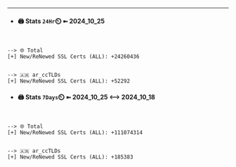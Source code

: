 

---
- #### 🖨️ **Stats** `24Hr`⏲️ ➼ 2024_10_25
```console


--> 🌐 Total
[+] New/ReNewed SSL Certs (ALL): +24260436


--> 🇦🇷 ar_ccTLDs
[+] New/ReNewed SSL Certs (ALL): +52292

```

- #### 🖨️ **Stats** `7Days`⏲️ ➼ 2024_10_25 <--> 2024_10_18
```console


--> 🌐 Total
[+] New/ReNewed SSL Certs (ALL): +111074314


--> 🇦🇷 ar_ccTLDs
[+] New/ReNewed SSL Certs (ALL): +185383

```

